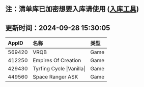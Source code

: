 ## 注：清单库已加密想要入库请使用 ([入库工具](https://github.com/BlankTMing/ManifestAutoUpdate/releases))

## 更新时间：2024-09-28 15:30:05
| AppID | 名称 | 类型  |
| :-------------------- | :----------------------------- | :----------- |
| 569420 | VRQB| Game |
| 412250 | Empires Of Creation| Game |
| 429430 | Tyrfing Cycle \|Vanilla\|| Game |
| 449560 | Space Ranger ASK| Game |
